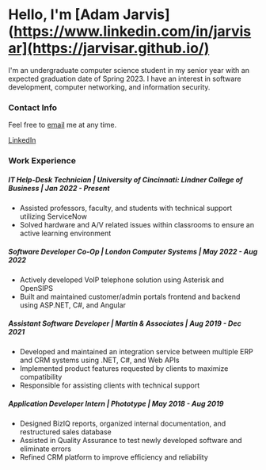 # Hello, I'm [Adam Jarvis](https://www.linkedin.com/in/jarvisar](https://jarvisar.github.io/)

I'm an undergraduate computer science student in my senior year with an expected graduation date of Spring 2023. I have an interest in software development, computer networking, and information security. 

### Contact Info

Feel free to [email](mailto:jarvisar@mail.uc.edu) me at any time.

[LinkedIn](https://www.linkedin.com/in/jarvisar)

### Work Experience

##### IT Help-Desk Technician | University of Cincinnati: Lindner College of Business | Jan 2022 - Present

- Assisted professors, faculty, and students with technical support utilizing ServiceNow
- Solved hardware and A/V related issues within classrooms to ensure an active learning environment

##### Software Developer Co-Op | London Computer Systems | May 2022 - Aug 2022

- Actively developed VoIP telephone solution using Asterisk and OpenSIPS
- Built and maintained customer/admin portals frontend and backend using ASP.NET, C#, and Angular

##### Assistant Software Developer | Martin & Associates | Aug 2019 - Dec 2021
- Developed and maintained an integration service between multiple ERP and CRM systems using .NET, C#, and Web APIs
- Implemented product features requested by clients to maximize compatibility
- Responsible for assisting clients with technical support

##### Application Developer Intern | Phototype | May 2018 - Aug 2019
- Designed BizIQ reports, organized internal documentation, and restructured sales database
- Assisted in Quality Assurance to test newly developed software and eliminate errors
- Refined CRM platform to improve efficiency and reliability
